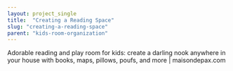 ```yaml
---
layout: project_single
title:  "Creating a Reading Space"
slug: "creating-a-reading-space"
parent: "kids-room-organization"
---
```

Adorable reading and play room for kids: create a darling nook anywhere in your house with books, maps, pillows, poufs, and more | maisondepax.com